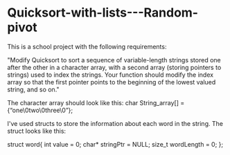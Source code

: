 # Quicksort-with-lists---Random-pivot
This is a school project with the following requirements:

"Modify Quicksort to sort a sequence of variable-length strings stored 
one after the other in a character array, with a second array (storing 
pointers to strings) used to index the strings. Your function should 
modify the index array so that the first pointer points to the beginning 
of the lowest valued string, and so on."

The character array should look like this: char String_array[] = {“one\0two\0three\0”};

I've used structs to store the information about each word in the string. 
The struct looks like this:

struct word{
    int value = 0;
    char* stringPtr = NULL;
    size_t wordLength = 0;
};
